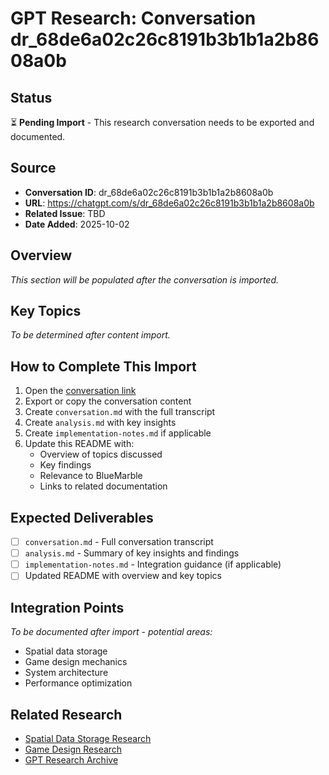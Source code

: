 # GPT Research: Conversation dr_68de6a02c26c8191b3b1b1a2b8608a0b

## Status

⏳ **Pending Import** - This research conversation needs to be exported and documented.

## Source

- **Conversation ID**: dr_68de6a02c26c8191b3b1b1a2b8608a0b
- **URL**: https://chatgpt.com/s/dr_68de6a02c26c8191b3b1b1a2b8608a0b
- **Related Issue**: TBD
- **Date Added**: 2025-10-02

## Overview

*This section will be populated after the conversation is imported.*

## Key Topics

*To be determined after content import.*

## How to Complete This Import

1. Open the [conversation link](https://chatgpt.com/s/dr_68de6a02c26c8191b3b1b1a2b8608a0b)
2. Export or copy the conversation content
3. Create `conversation.md` with the full transcript
4. Create `analysis.md` with key insights
5. Create `implementation-notes.md` if applicable
6. Update this README with:
   - Overview of topics discussed
   - Key findings
   - Relevance to BlueMarble
   - Links to related documentation

## Expected Deliverables

- [ ] `conversation.md` - Full conversation transcript
- [ ] `analysis.md` - Summary of key insights and findings
- [ ] `implementation-notes.md` - Integration guidance (if applicable)
- [ ] Updated README with overview and key topics

## Integration Points

*To be documented after import - potential areas:*
- Spatial data storage
- Game design mechanics
- System architecture
- Performance optimization

## Related Research

- [Spatial Data Storage Research](../../spatial-data-storage/)
- [Game Design Research](../../game-design/)
- [GPT Research Archive](../README.md)
